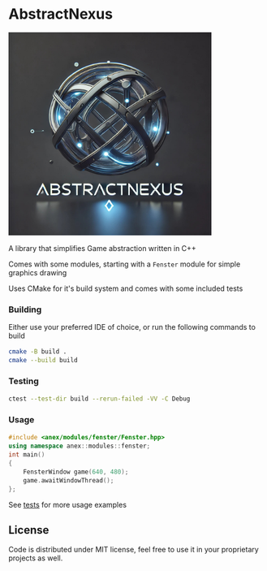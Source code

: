 # AbstractNexus

<img src="/images/abstractnexus-logo.jpg" alt="AbstractNexus Logo" width="400" height="400">

A library that simplifies Game abstraction written in C++

Comes with some modules, starting with a `Fenster` module for simple graphics drawing

Uses CMake for it's build system and comes with some included tests

### Building

Either use your preferred IDE of choice, or run the following commands to build

```bash
cmake -B build .
cmake --build build
```

### Testing

```bash
ctest --test-dir build --rerun-failed -VV -C Debug
```

### Usage

```cpp
#include <anex/modules/fenster/Fenster.hpp>
using namespace anex::modules::fenster;
int main()
{
    FensterWindow game(640, 480);
    game.awaitWindowThread();
};
```

See [tests](/tests) for more usage examples

## License

Code is distributed under MIT license, feel free to use it in your proprietary projects as well.
